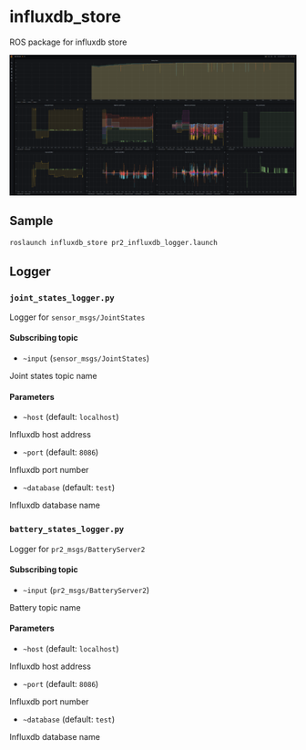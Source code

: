 # influxdb_store

ROS package for influxdb store

![influxdb_grafana](./media/influxdb_grafana.png)


## Sample

```bash
roslaunch influxdb_store pr2_influxdb_logger.launch
```

## Logger

### `joint_states_logger.py`

Logger for `sensor_msgs/JointStates`

#### Subscribing topic

- `~input` (`sensor_msgs/JointStates`)

Joint states topic name

#### Parameters

- `~host` (default: `localhost`)

Influxdb host address

- `~port` (default: `8086`)

Influxdb port number

- `~database` (default: `test`)

Influxdb database name

### `battery_states_logger.py`

Logger for `pr2_msgs/BatteryServer2`

#### Subscribing topic

- `~input` (`pr2_msgs/BatteryServer2`)

Battery topic name

#### Parameters

- `~host` (default: `localhost`)

Influxdb host address

- `~port` (default: `8086`)

Influxdb port number

- `~database` (default: `test`)

Influxdb database name

